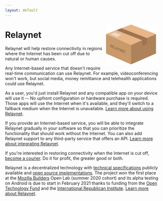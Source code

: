 ```yaml
---
layout: default
---
```


<img src="./custom-assets/logo.png" style="float:right; margin: 0.5em; max-width: 33%"/>

# Relaynet

Relaynet will help restore connectivity in regions where the Internet has been cut off due to natural or human causes.

Any Internet-based service that doesn't require real-time communication can use Relaynet. For example, videoconferencing won't work, but social media, money remittance and telehealth applications could use Relaynet.

As a user, you'd just install Relaynet and any compatible app on your device will use it -- No upfront configuration or hardware purchase is required. Those apps will use the Internet when it's available, and they'll switch to a fallback medium when the Internet is unavailable. [Learn more about using Relaynet](./users).

If you provide an Internet-based service, you will be able to integrate Relaynet gradually in your software so that you can prioritize the functionality that should work without the Internet. You can also add Relaynet support to any third-party service that offers an API. [Learn more about integrating Relaynet](./service-providers).

If you're interested in restoring connectivity when the Internet is cut off, [become a courier](./couriers). Do it for profit, the greater good or both.

Relaynet is a decentralized technology with [technical specifications](https://specs.relaynet.network/) publicly available and [open source implementations](https://github.com/relaycorp). The project won the first place at the [Mozilla Builders](https://builders.mozilla.community/) Open Lab (summer 2020 cohort) and its alpha testing on Android is due to start in February 2021 thanks to funding from the [Open Technology Fund](https://www.opentech.fund/) and the [International Republican Institute](https://www.iri.org/). [Learn more about Relaynet](./about).
